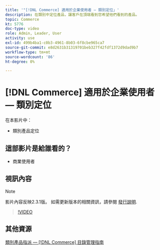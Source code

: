 ```yaml
---
title: '"[!DNL Commerce] 適用於企業使用者 — 類別定位」'
description: 在類別中定位產品，讓客戶在頂端看到您希望他們看到的產品。
topic: Commerce
kt: 5776
doc-type: video
role: Admin, Leader, User
activity: use
exl-id: 499b4ba1-c0b3-4961-8b03-6f8cbe965ca7
source-git-commit: e8d2631b31319701beb327f42fdf1372d9dad9b7
workflow-type: tm+mt
source-wordcount: '86'
ht-degree: 0%

---
```


# [!DNL Commerce] 適用於企業使用者 — 類別定位

在本影片中：

- 類別產品定位

## 這部影片是給誰看的？

- 商業使用者

## 視訊內容

>[!NOTE]
>
>影片內容反映2.3.1版。 如需更新版本的相關資訊，請參閱 [發行說明](https://experienceleague.adobe.com/docs/commerce-operations/release/notes/overview.html).

>[!VIDEO](https://video.tv.adobe.com/v/36187?quality=12&learn=on)

## 其他資源

[類別產品指派 —  [!DNL Commerce] 目錄管理指南](https://experienceleague.adobe.com/docs/commerce-admin/catalog/categories/products-in-category/categories-product-assignments.html)
